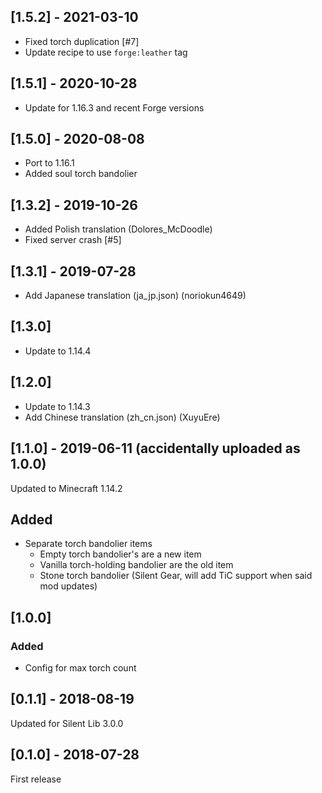 ## [1.5.2] - 2021-03-10
- Fixed torch duplication [#7]
- Update recipe to use `forge:leather` tag

## [1.5.1] - 2020-10-28
- Update for 1.16.3 and recent Forge versions

## [1.5.0] - 2020-08-08
- Port to 1.16.1
- Added soul torch bandolier

## [1.3.2] - 2019-10-26
- Added Polish translation (Dolores_McDoodle)
- Fixed server crash [#5]

## [1.3.1] - 2019-07-28
- Add Japanese translation (ja_jp.json) (noriokun4649)

## [1.3.0]
- Update to 1.14.4

## [1.2.0]
- Update to 1.14.3
- Add Chinese translation (zh_cn.json) (XuyuEre)

## [1.1.0] - 2019-06-11 (accidentally uploaded as 1.0.0)
Updated to Minecraft 1.14.2
## Added
- Separate torch bandolier items
    - Empty torch bandolier's are a new item
    - Vanilla torch-holding bandolier are the old item
    - Stone torch bandolier (Silent Gear, will add TiC support when said mod updates)

## [1.0.0]
### Added
- Config for max torch count

## [0.1.1] - 2018-08-19
Updated for Silent Lib 3.0.0

## [0.1.0] - 2018-07-28
First release
